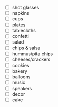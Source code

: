 - [ ] shot glasses
- [ ] napkins
- [ ] cups
- [ ] plates
- [ ] tablecloths
- [ ] confetti
- [ ] salad
- [ ] chips & salsa
- [ ] hummus/pita chips
- [ ] cheeses/crackers
- [ ] cookies
- [ ] bakery
- [ ] balloons
- [ ] music
- [ ] speakers
- [ ] decor
- [ ] cake
